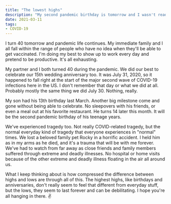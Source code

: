 ```yaml
---
title: "The lowest highs"
description: "My second pandemic birthday is tomorrow and I wasn't ready for it."
date: 2021-03-11
tags:
- COVID-19
---
```

I turn 40 tomorrow and pandemic life continues. My immediate family and I all fall within the range of people who have no idea when they'll be able to get vaccinated. I'm doing my best to show up to work every day and pretend to be productive. It's all exhausting.

My partner and I both turned 40 during the pandemic. We did our best to celebrate our 15th wedding anniversary too. It was July 31, 2020, so it happened to fall right at the start of the major second wave of COVID-19 infections here in the US. I don't remember that day or what we did at all. Probably mostly the same thing we did July 30. Nothing, really.

My son had his 13th birthday last March. Another big milestone come and gone without being able to celebrate. No sleepovers with his friends, or even a meal out at his favorite restaurant. He turns 14 later this month. It will be the second pandemic birthday of his teenage years.

We've experienced tragedy too. Not really COVID-related tragedy, but the normal everyday kind of tragedy that everyone experiences in "normal" times. We lost a beloved family pet Rocky in a horrific accident. I held him as in my arms as he died, and it's a trauma that will be with me forever. We've had to watch from far away as close friends and family members suffered through extreme and deadly illnesses. No hospital or home visits because of the other extreme and deadly illness floating in the air all around us.

What I keep thinking about is how compressed the difference between highs and lows are through all of this. The highest highs, like birthdays and anniversaries, don't really seem to feel that different from everyday stuff, but the lows, they seem to last forever and can be debilitating. I hope you're all hanging in there. ✌️
